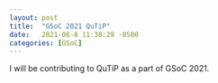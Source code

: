 ```yaml
---
layout: post
title:  "GSoC 2021 QuTiP"
date:   2021-06-8 11:38:29 -0500
categories: [GSoC]
---
```

I will be contributing to QuTiP as a part of GSoC 2021.
